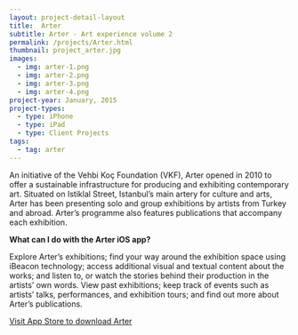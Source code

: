```yaml
---
layout: project-detail-layout
title:  Arter
subtitle: Arter - Art experience volume 2
permalink: /projects/Arter.html
thumbnail: project_arter.jpg
images:
  - img: arter-1.png
  - img: arter-2.png
  - img: arter-3.png
  - img: arter-4.png
project-year: January, 2015
project-types:
  - type: iPhone
  - type: iPad
  - type: Client Projects
tags:
  - tag: arter
---
```

An initiative of the Vehbi Koç Foundation (VKF), Arter opened in 2010 to offer a sustainable infrastructure for producing and exhibiting contemporary art. Situated on Istiklal Street, Istanbul’s main artery for culture and arts, Arter has been presenting solo and group exhibitions by artists from Turkey and abroad. Arter’s programme also features publications that accompany each exhibition.

<b>What can I do with the Arter iOS app?</b>

Explore Arter’s exhibitions; find your way around the exhibition space using iBeacon technology; access additional visual and textual content about the works; and listen to, or watch the stories behind their production in the artists’ own words. View past exhibitions; keep track of events such as artists’ talks, performances, and exhibition tours; and find out more about Arter’s publications.

<a href="https://itunes.apple.com/us/app/arter/id949851816?mt=8" target="_blank">Visit App Store to download Arter</a>
